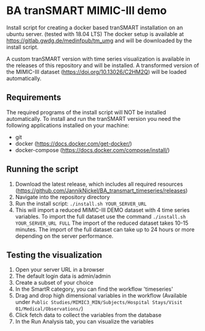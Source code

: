 # BA tranSMART MIMIC-III demo

Install script for creating a docker based tranSMART installation on an ubuntu server. (tested with 18.04 LTS)
The docker setup is available at https://gitlab.gwdg.de/medinfpub/tm_umg and will be downloaded by the install script.

A custom tranSMART version with time series visualization is available in the releases of this repository and will be installed. A transformed version of the MIMIC-III dataset (https://doi.org/10.13026/C2HM2Q) will be loaded automatically.

## Requirements
The required programs of the install script will NOT be installed automatically. To install and run the tranSMART version you need the following applications installed on your machine:
* git
* docker (https://docs.docker.com/get-docker/)
* docker-compose (https://docs.docker.com/compose/install/)

## Running the script
1) Download the latest release, which includes all required resources (https://github.com/JannikNickel/BA_transmart_timeseries/releases)
2) Navigate into the repository directory
3) Run the install script: `./install.sh YOUR_SERVER_URL`
4) This will import a reduced MIMIC-III DEMO dataset with 4 time series variables. To import the full dataset use the command `./install.sh YOUR_SERVER_URL FULL`
The import of the reduced dataset takes 10-15 minutes. The import of the full dataset can take up to 24 hours or more depending on the server performance.

## Testing the visualization
1) Open your server URL in a browser
2) The default login data is admin/admin
3) Create a subset of your choice
4) In the SmartR category, you can find the workflow 'timeseries'
5) Drag and drop high dimensional variables in the workflow (Available under `Public Studies/MIMIC3_MIN/Subjects/Hospital Stays/Visit 01/Medical/Observations/`)
6) Click fetch data to collect the variables from the database
7) In the Run Analysis tab, you can visualize the variables
